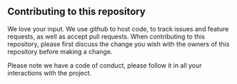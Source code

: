 ## Contributing to this repository

We love your input. We use github to host code, to track issues and feature requests, as well as accept pull requests.
When contributing to this repository, please first discuss the change you wish with the owners of this repository before making a change.

Please note we have a code of conduct, please follow it in all your interactions with the project.
